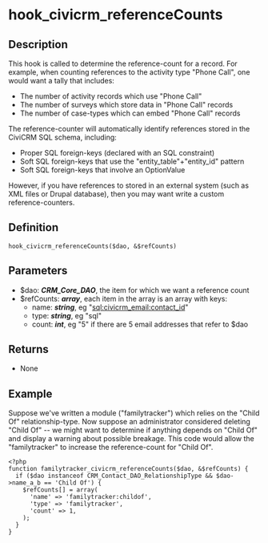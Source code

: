 # hook_civicrm_referenceCounts

## Description

This hook is called to determine the reference-count for a record. For
example, when counting references to the activity type "Phone Call", one
would want a tally that includes:

-   The number of activity records which use "Phone Call"
-   The number of surveys which store data in "Phone Call" records
-   The number of case-types which can embed "Phone Call" records

The reference-counter will automatically identify references stored in
the CiviCRM SQL schema, including:

-   Proper SQL foreign-keys (declared with an SQL constraint)
-   Soft SQL foreign-keys that use the "entity_table"+"entity_id"
    pattern
-   Soft SQL foreign-keys that involve an OptionValue

However, if you have references to stored in an external system (such as
XML files or Drupal database), then you may want write a custom
reference-counters.

## Definition

    hook_civicrm_referenceCounts($dao, &$refCounts)

## Parameters

-   $dao: ***CRM_Core_DAO***, the item for which we want a reference
    count
-   $refCounts: ***array***, each item in the array is an array with
    keys:
    -   name: ***string***, eg
        "[sql:civicrm_email:contact_id](http://sqlcivicrm_emailcontact_id)"
    -   type: ***string***, eg "sql"
    -   count: ***int***, eg "5" if there are 5 email addresses that
        refer to $dao

## Returns

-   None

## Example

Suppose we've written a module ("familytracker") which relies on the
"Child Of" relationship-type. Now suppose an administrator considered
deleting "Child Of" -- we might want to determine if anything depends on
"Child Of" and display a warning about possible breakage. This code
would allow the "familytracker" to increase the reference-count for
"Child Of".

    <?php
    function familytracker_civicrm_referenceCounts($dao, &$refCounts) {
      if ($dao instanceof CRM_Contact_DAO_RelationshipType && $dao->name_a_b == 'Child Of') {
        $refCounts[] = array(
          'name' => 'familytracker:childof',
          'type' => 'familytracker',
          'count' => 1,
        );
      }
    }
